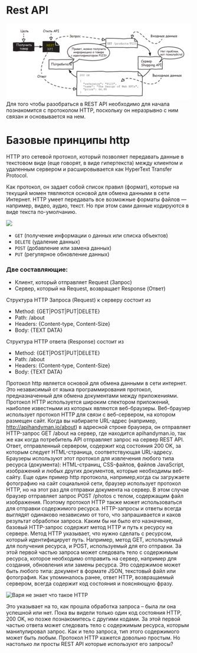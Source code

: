 # Rest API
![img.png](img.png)
Для того чтобы разобраться в REST API необходимо для начала познакомится с протоколом HTTP, поскольку он неразрывно с ним связан и основывается на нем. 

# Базовые принципы http
HTTP это сетевой протокол, который позволяет передавать данные в текстовом виде (еще говорят, в виде гипертекста) между клиентом и удаленным сервером и расшировывается как  HyperText Transfer Protocol. 

Как протокол, он задает собой список правил (формат), которые на текущий момен тявляются основой для обмена данными в сети Интернет. HTTP умеет передавать все возможные форматы файлов — например, видео, аудио, текст. Но при этом сами данные кодируются в виде текста по-умолчанию.

![](https://miro.medium.com/max/1400/1*i2tUjWy44-dYT9qsaWbvig.png)


- `GET` (получение информации о данных или списка объектов)
- `DELETE` (удаление данных)
- `POST` (добавление или замена данных)
- `PUT` (регулярное обновление данных)



### Две составляющие: 

- Клиент, который отправляет Request (Запрос)
- Сервер, который на Request, возвращает Response (Ответ)


Структура HTTP Запроса (Request) к серверу состоит из

- Method: {GET|POST|PUT|DELETE}
- Path: /about
- Headers: {Content-type, Content-Size}
- Body: {TEXT DATA}

Структура HTTP ответа (Response)  состоит из

- Method: {GET|POST|PUT|DELETE}
- Path: /about
- Headers: {Content-type, Content-Size}
- Body: {TEXT DATA}

Протокол http является основой для обмена данными в сети интернет. Это 
независимый от языка программирования протокол, предназначенный 
для обмена документами между приложениями. Протокол HTTP используется широким спектором приложений, наиболее известными из которых являются веб-браузеры.
Веб-браузер использует протокол HTTP для связи с веб-сервером, 
на котором размещен сайт. Когда вы набираете URL-адрес (например, 
http://apihandyman.io/about) в адресной строке браузера, он отправляет 
HTTP-запрос GET /about на сервер, где находится apihandyman.io, так 
же как когда потребитель API отправляет запрос на сервер REST API. Ответ, отправленный сервером, содержит код состояния 200 OK, за которым следует HTML-страница, соответствующая URL-адресу.
Браузеры используют этот протокол для извлечения любого типа ресурса (документа): HTML-страниц, CSS-файлов, файлов JavaScript, изображений и любых других документов, которые необходимы веб-сайту. 
Еще один пример http протокола, например,когда сы  загружаете фотографию на сайт социальной сети, браузер использует протокол HTTP, но на этот раз для отправки документа на сервер. В этом случае браузер отправляет запрос POST /photos с телом, содержащим файл 
изображения. Поэтому протокол HTTP также может использоваться для 
отправки содержимого ресурса.
HTTP-запросы и ответы всегда выглядят одинаково независимо от 
того, что запрашивается и каков результат обработки запроса.
Каким бы ни было его назначение, базовый HTTP-запрос содержит 
метод HTTP и путь к ресурсу на сервере. Метод HTTP указывает, что нужно сделать 
с ресурсом, который идентифицирует путь. Например, метод GET, используемый для получения ресурса, и POST, используемый 
для его отправки.
За этой первой частью запроса может следовать тело с содержимым 
ресурса, которое необходимо отправить на сервер, например для создания, обновления или замены ресурса.
Это содержимое может быть любого типа: документ в формате JSON, текстовый файл или фотография.
Как упоминалось ранее, ответ HTTP, возвращаемый сервером, всегда 
содержит код состояния и поясняющую фразу.

![Варя не знает что такое HTTP](https://www.infidigit.com/wp-content/uploads/2019/12/20191227_012601_0000.png)

Это указывает на то, как 
прошла обработка запроса – была ли она успешной или нет. Пока вы видели только один код состояния HTTP, 200 OK, но позже познакомитесь 
с другими кодами. За этой первой частью ответа может следовать тело с содержимым ресурса, которым манипулировал запрос.
Как и тело запроса, тип этого содержимого может быть любым.
Протокол HTTP кажется довольно простым. Но настолько ли просты REST API которые используют его запросы?
